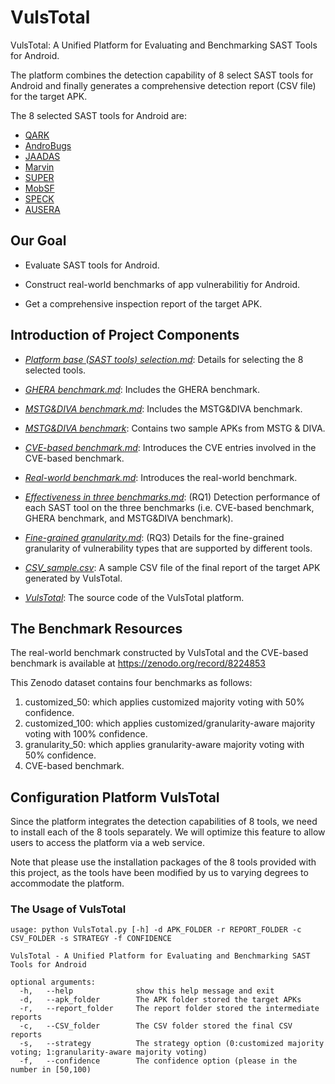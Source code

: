 # VulsTotal

VulsTotal: A Unified Platform for Evaluating and Benchmarking SAST Tools for Android.

The platform combines the detection capability of 8 select SAST tools for Android and finally generates a comprehensive detection report (CSV file) for the target APK.

The 8 selected SAST tools for Android are:

- [QARK](https://github.com/linkedin/qark)
- [AndroBugs](https://github.com/AndroBugs/AndroBugs_Framework)
- [JAADAS](https://github.com/flankerhqd/JAADAS)
- [Marvin](https://github.com/programa-stic/Marvin-static-Analyzer)
- [SUPER](https://github.com/SUPERAndroidAnalyzer/super)
- [MobSF](https://github.com/MobSF/Mobile-Security-Framework-MobSF)
- [SPECK](https://github.com/SPRITZ-Research-Group/SPECK)
- [AUSERA](https://github.com/tjusenchen/AUSERA)

## Our Goal

- Evaluate SAST tools for Android.

- Construct real-world benchmarks of app vulnerabilitiy for Android.

- Get a comprehensive inspection report of the target APK.

  

## Introduction of Project Components

- [_Platform base (SAST tools) selection.md_](https://github.com/android-app-sast/VulsTotal/blob/master/Platform%20base%20(SAST%20tools)%20selection.md): Details for selecting the 8 selected tools.

- [_GHERA benchmark.md_](https://github.com/android-app-sast/VulsTotal/blob/master/GHERA%20benchmark.md): Includes the GHERA benchmark.
- [_MSTG&DIVA benchmark.md_](https://github.com/android-app-sast/VulsTotal/blob/master/MSTG%26DIVA%20benchmark.md): Includes the MSTG&DIVA benchmark.
- [_MSTG&DIVA benchmark_](https://github.com/android-app-sast/VulsTotal/tree/master/MSTG%26DIVA%20benchmark): Contains two sample APKs from MSTG & DIVA.
- [_CVE-based benchmark.md_](https://github.com/android-app-sast/VulsTotal/blob/master/CVE-based%20benchmark.md): Introduces the CVE entries involved in the CVE-based benchmark.
- [_Real-world benchmark.md_](https://github.com/android-app-sast/VulsTotal/blob/master/Real-world%20benchmark.md): Introduces the real-world benchmark.

- [_Effectiveness in three benchmarks.md_](https://github.com/android-app-sast/VulsTotal/blob/master/Effectiveness%20%20in%20three%20benchmarks.md): (RQ1) Detection performance of each SAST tool on the three benchmarks (i.e. CVE-based benchmark, GHERA benchmark, and MSTG&DIVA benchmark).
- [_Fine-grained granularity.md_](https://github.com/android-app-sast/VulsTotal/blob/master/Fine-grained%20granularity.md): (RQ3) Details for the fine-grained granularity of vulnerability types that are supported by different tools.


- [_CSV_sample.csv_](https://github.com/android-app-sast/VulsTotal/blob/master/CSV-sample.csv): A sample CSV file of the final report of the target APK generated by VulsTotal.
- [_VulsTotal_](): The source code of the VulsTotal platform.





## The Benchmark Resources 

The real-world benchmark constructed by VulsTotal and the CVE-based benchmark is available at https://zenodo.org/record/8224853

This Zenodo dataset contains four benchmarks as follows:

1. customized_50: which applies customized majority voting with 50% confidence.
2. customized_100: which applies customized/granularity-aware majority voting with 100% confidence.  
3. granularity_50: which applies granularity-aware majority voting with 50% confidence.
4. CVE-based benchmark.



## Configuration Platform VulsTotal 

Since the platform integrates the detection capabilities of 8 tools, we need to install each of the 8 tools separately. We will optimize this feature to allow users to access the platform via a web service.

Note that please use the installation packages of the 8 tools provided with this project, as the tools have been modified by us to varying degrees to accommodate the platform.

### The Usage of VulsTotal 

```
usage: python VulsTotal.py [-h] -d APK_FOLDER -r REPORT_FOLDER -c CSV_FOLDER -s STRATEGY -f CONFIDENCE

VulsTotal - A Unified Platform for Evaluating and Benchmarking SAST Tools for Android

optional arguments:
  -h, 	--help            	show this help message and exit
  -d, 	--apk_folder  		The APK folder stored the target APKs
  -r,	--report_folder 	The report folder stored the intermediate reports
  -c, 	--CSV_folder 	 	The CSV folder stored the final CSV reports
  -s, 	--strategy  		The strategy option (0:customized majority voting; 1:granularity-aware majority voting)
  -f, 	--confidence  		The confidence option (please in the number in [50,100)
```

